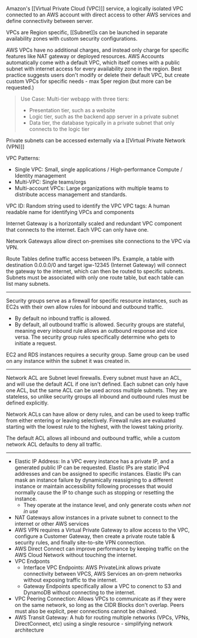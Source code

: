 Amazon's [[Virtual Private Cloud (VPC)]] service, a logically isolated VPC connected to an AWS account with direct access to other AWS services and define connectivity between server. 

VPCs are Region specific, [[Subnet]]s can be launched in separate availability zones with custom security configurations.

AWS VPCs have no additional charges, and instead only charge for specific features like NAT gateway or deployed resources. AWS Accounts automatically come with a default VPC, which itself comes with a public subnet with internet access for every availability zone in the region. Best practice suggests users don't modify or delete their default VPC, but create custom VPCs for specific needs - max 5per region (but more can be requested.)

> Use Case:
> Multi-tier webapp with three tiers:
> - Presentation tier, such as a website
> - Logic tier, such as the backend app server in a private subnet 
> - Data tier, the database typically in a private subnet that only connects to the logic tier

Private subnets can be accessed externally via a [[Virtual Private Network (VPN)]]

VPC Patterns:
- Single VPC: Small, single applications / High-performance Compute / Identity management
- Multi-VPC: Single teams/orgs
- Multi-account VPCs: Large organizations with multiple teams to distribute access management and standards.

VPC ID: Random string used to identify the VPC
VPC tags: A human readable name for identifying VPCs and components 

Internet Gateway is a horizontally scaled and redundant VPC component that connects to the internet. Each VPC can only have one. 

Network Gateways allow direct on-premises site connections to the VPC via VPN. 

Route Tables define traffic access between IPs. Example, a table with destination 0.0.0.0/0 and target igw-12345 (Internet Gateway) will connect the gateway to the internet, which can then be routed to specific subnets. Subnets must be associated with only one route table, but each table can list many subnets. 

---

Security groups serve as a firewall for specific resource instances, such as EC2s with their own allow rules for inbound and outbound traffic.
- By default no inbound traffic is allowed. 
- By default, all outbound traffic is allowed. 
Security groups are stateful, meaning every inbound rule allows an outbound response and vice versa. The security group rules specifically determine who gets to initiate a request. 

EC2 and RDS instances requires a security group.  Same group can be used on any instance within the subnet it was created in. 


---

Network ACL are Subnet level firewalls. Every subnet must have an ACL, and will use the default ACL if one isn't defined. Each subnet can only have one ACL, but the same ACL can be used across multiple subnets. They are stateless, so unlike security groups all inbound and outbound rules must be defined explicitly. 

Network ACLs can have allow or deny rules, and can be used to keep traffic from either entering or leaving selectively. Firewall rules are evaluated starting with the lowest rule to the highest, with the lowest taking priority. 

The default ACL allows all inbound and outbound traffic, while a custom network ACL defaults to deny all traffic. 

---

- Elastic IP Address: In a VPC every instance has a private IP, and a generated public IP can be requested. Elastic IPs are static IPv4 addresses and can be assigned to specific instances. Elastic IPs can mask an instance failure by dynamically reassigning to a different instance or maintain accessibility following processes that would normally cause the IP to change such as stopping or resetting the instance.
	- They operate at the instance level, and only generate costs *when not in use*
- NAT Gateways allow instances in a private subnet to connect to the internet or other AWS services
- AWS VPN requires a Virtual Private Gateway to allow access to the VPC, configure a Customer Gateway, then create a private route table & security rules, and finally site-to-site VPN connection. 
- AWS Direct Connect can improve performance by keeping traffic on the AWS Cloud Network without touching the internet. 
- VPC Endponts
	- Interface VPC Endpoints: AWS PrivateLink allows private connectivity between VPCS, AWS Services an on-prem networks without exposing traffic to the internet. 
	- Gateway Endpoints specifically allow a VPC to conenct to S3 and DynamoDB without connecting to the internet. 
- VPC Peering Connection: Allows VPCs to communicate as if they were on the same network, so long as the CIDR Blocks don't overlap. Peers must also be explicit, peer connections cannot be chained. 
- AWS Transit Gateway: A hub for routing multiple networks (VPCs, VPNs, DirectConnect, etc) using a single resource - simplifying network architecture 